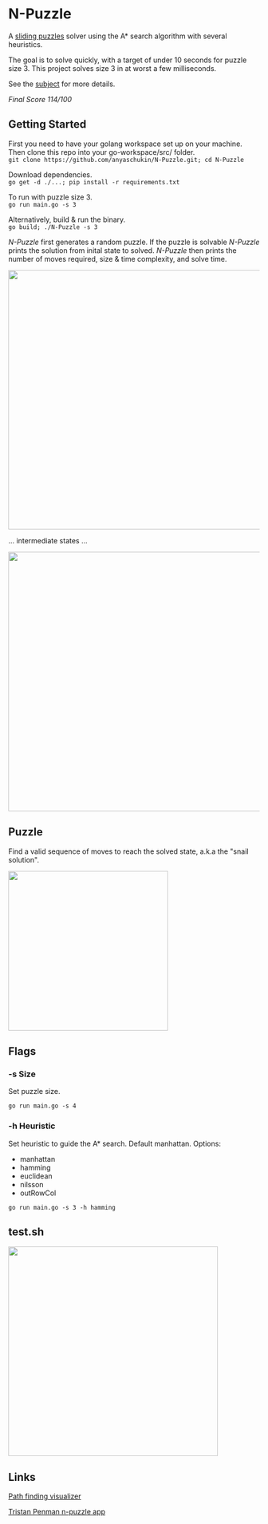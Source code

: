 # N-Puzzle

A [sliding puzzles](https://en.wikipedia.org/wiki/Sliding_puzzle) solver using the A* search algorithm with several heuristics.

The goal is to solve quickly, with a target of under 10 seconds for puzzle size 3. This project solves size 3 in at worst a few milliseconds.

See the [subject](https://github.com/anyaschukin/N-Puzzle/blob/master/subject.pdf) for more details.

*Final Score 114/100*


## Getting Started

First you need to have your golang workspace set up on your machine.
Then clone this repo into your go-workspace/src/ folder. <br>
```git clone https://github.com/anyaschukin/N-Puzzle.git; cd N-Puzzle```

Download dependencies. <br>
```go get -d ./...; pip install -r requirements.txt```

To run with puzzle size 3. <br>
```go run main.go -s 3```

Alternatively, build & run the binary. <br>
```go build; ./N-Puzzle -s 3```

*N-Puzzle* first generates a random puzzle.
If the puzzle is solvable *N-Puzzle* prints the solution from inital state to solved.
*N-Puzzle* then prints the number of moves required, size & time complexity, and solve time.

<img src="https://github.com/anyaschukin/N-Puzzle/blob/master/img/3a.png" width="520">

... intermediate states ...

<img src="https://github.com/anyaschukin/N-Puzzle/blob/master/img/3b.png" width="520">


## Puzzle

Find a valid sequence of moves to reach the solved state, a.k.a the "snail solution".

<img src="https://github.com/anyaschukin/N-Puzzle/blob/master/img/puzzle.png" width="320">


## Flags

### -s Size

Set puzzle size.

```go run main.go -s 4```


### -h Heuristic

Set heuristic to guide the A* search. Default manhattan. Options:

* manhattan
* hamming
* euclidean
* nilsson
* outRowCol

```go run main.go -s 3 -h hamming```


## test.sh

<img src="https://github.com/anyaschukin/N-Puzzle/blob/master/img/test.png" width="420">


## Links

[Path finding visualizer](https://qiao.github.io/PathFinding.js/visual/)

[Tristan Penman n-puzzle app](https://tristanpenman.com/demos/n-puzzle/)

